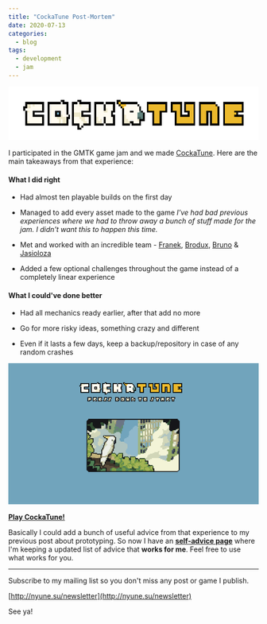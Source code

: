 ```yaml
---
title: "CockaTune Post-Mortem"
date: 2020-07-13
categories:
  - blog
tags:
  - development
  - jam
---
```




![cockatune-logo](assets\images\cockatune-logo.png)

I participated in the GMTK game jam and we made [CockaTune](https://nyunesu.itch.io/cockatune). Here are the main takeaways from that experience:



#### What I did right

- Had almost ten playable builds on the first day

- Managed to add every asset made to the game
  *I've had bad previous experiences where we had to throw away a bunch of stuff made for the jam. I didn't want this to happen this time.*
  
- Met and worked with an incredible team - [Franek](https://twitter.com/franrekk), [Brodux](https://twitter.com/broduxofficial), [Bruno](https://twitter.com/brunopixels) & [Jasioloza](https://nyune.su/404)

- Added a few optional challenges throughout the game instead of a completely linear experience

  

#### What I could've done better

- Had all mechanics ready earlier, after that add no more

- Go for more risky ideas, something crazy and different

- Even if it lasts a few days, keep a backup/repository in case of any random crashes

  

![cockatune-gif](assets\images\cockatune-gif.gif)

[**Play CockaTune!**](https://nyunesu.itch.io/cockatune) 



Basically I could add a bunch of useful advice from that experience to my previous post about prototyping. So now I have an **[self-advice page](https://nyune.su/self-advice)** where I'm keeping a updated list of advice that **works for me**. Feel free to use what works for you.



------



Subscribe to my mailing list so you don't miss any post or game I publish.

[http://nyune.su/newsletter](http://nyune.su/newsletter)



See ya!